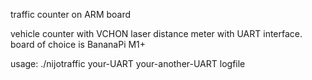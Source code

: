 traffic counter on ARM board

vehicle counter with VCHON laser distance meter with UART interface.
board of choice is BananaPi M1+

usage: ./nijotraffic your-UART your-another-UART logfile
